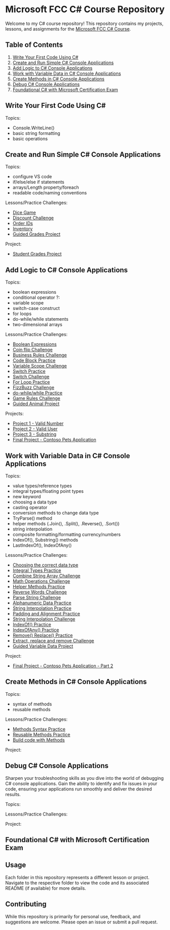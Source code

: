 # Microsoft FCC C# Course Repository

Welcome to my C# course repository! This repository contains my projects, lessons, and assignments for the [Microsoft FCC C# Course](https://www.freecodecamp.org/learn/foundational-c-sharp-with-microsoft/).

## Table of Contents

1. [Write Your First Code Using C#](#write-your-first-code-using-c)
2. [Create and Run Simple C# Console Applications](#create-and-run-simple-c-console-applications)
3. [Add Logic to C# Console Applications](#add-logic-to-c-console-applications)
4. [Work with Variable Data in C# Console Applications](#work-with-variable-data-in-c-console-applications)
5. [Create Methods in C# Console Applications](#create-methods-in-c-console-applications)
6. [Debug C# Console Applications](#debug-c-console-applications)
7. [Foundational C# with Microsoft Certification Exam](#foundational-c-with-microsoft-certification-exam)

## Write Your First Code Using C#

Topics:

- Console.WriteLine()
- basic string formatting
- basic operations

## Create and Run Simple C# Console Applications

Topics:

- configure VS code
- if/else/else if statements
- arrays/Length property/foreach
- readable code/naming conventions

Lessons/Practice Challenges:

- [Dice Game](./Section2-SimpleCSharpConsoleApp/DiceGame/)
- [Discount Challenge](./Section2-SimpleCSharpConsoleApp/discountChallenge/)
- [Order IDs](./Section2-SimpleCSharpConsoleApp/orderIDs)
- [Inventory](./Section2-SimpleCSharpConsoleApp/inventory)
- [Guided Grades Project](./Section2-SimpleCSharpConsoleApp/guided-project-foreach)

Project:

- [Student Grades Project](./Section2-SimpleCSharpConsoleApp/grades-challenge-project/ChallengeProject/Starter/Program.cs)

## Add Logic to C# Console Applications

Topics:

- boolean expressions
- conditional operator ?:
- variable scope
- switch-case construct
- for loops
- do-while/while statements
- two-dimensional arrays

Lessons/Practice Challenges:

- [Boolean Expressions](./Section3-AddLogic/booleanPractice/)
- [Coin flip Challenge](./Section3-AddLogic/CoinFlip/)
- [Business Rules Challenge](./Section3-AddLogic/businessRules/)
- [Code Block Practice](./Section3-AddLogic/codeBlockPractice/)
- [Variable Scope Challenge](./Section3-AddLogic/variableScopeChallenge/)
- [Switch Practice](./Section3-AddLogic/switchPractice/)
- [Switch Challenge](./Section3-AddLogic/switchChallenge/)
- [For Loop Practice](./Section3-AddLogic/forPractice/)
- [FizzBuzz Challenge](./Section3-AddLogic/fizzBuzzChallenge/)
- [do-while/while Practice](./Section3-AddLogic/doWhilePractice/)
- [Game Rules Challenge](./Section3-AddLogic/gameRulesChallenge/)
- [Guided Animal Project](./Section3-AddLogic/Guided-project-branching-looping-CSharp-main/GuidedProject/Starter/Program.cs)

Projects:

- [Project 1 - Valid Number](./Section3-AddLogic/project1/)
- [Project 2 - Valid User](./Section3-AddLogic/project2/)
- [Project 3 - Substring](./Section3-AddLogic/project3/)
- [Final Project - Contoso Pets Application](./Section3-AddLogic/Challenge-project-branching-looping-CSharp-main/ChallengeProject/Starter/Program.cs)

## Work with Variable Data in C# Console Applications

Topics:

- value types/reference types
- integral types/floating point types
- new keyword
- choosing a data type
- casting operator
- conversion methods to change data type
- TryParse() method
- helper methods (.Join(), .Split(), .Reverse(), .Sort())
- string interpolation
- composite formatting/formatting currency/numbers
- IndexOf(), Substring() methods
- LastIndexOf(), IndexOfAny()

Lessons/Practice Challenges:

- [Choosing the correct data type](./Section4-VariableData/integralTypesPractice/)
- [Integral Types Practice](./Section4-VariableData/integralTypesPractice/)
- [Combine String Array Challenge](./Section4-VariableData/combineStringArrayChallenge/)
- [Math Operations Challenge](./Section4-VariableData/mathOperationsChallenge/)
- [Helper Methods Practice](./Section4-VariableData/helperMethodsPractice/)
- [Reverse Words Challenge](./Section4-VariableData/reverseWordChallenge/)
- [Parse String Challenge](./Section4-VariableData/parseStringChallenge/)
- [Alphanumeric Data Practice](./Section4-VariableData/alphanumericDataPractice/)
- [String Interpolation Practice](./Section4-VariableData/stringPractice/)
- [Padding and Alignment Practice](./Section4-VariableData/paddingPractice/)
- [String Interpolation Challenge](./Section4-VariableData/stringChallenge/)
- [IndexOf() Practice](./Section4-VariableData/indexOfPractice/)
- [IndexOfAny() Practice](./Section4-VariableData/indexOfAnyPractice/)
- [Remove() Replace() Practice](./Section4-VariableData/removeReplacePractice/)
- [Extract, replace and remove Challenge](./Section4-VariableData/removeReplaceChallenge/)
- [Guided Variable Data Project](./Section4-VariableData/Guided-project-Work-with-variable-data-in-CSharp-main/Starter/Program.cs)

Project:

- [Final Project - Contoso Pets Application - Part 2](./Section4-VariableData/Challenge-Project-variable-data-in-CSharp-main/Starter/Program.cs)

## Create Methods in C# Console Applications

Topics:

- syntax of methods
- reusable methods

Lessons/Practice Challenges:

- [Methods Syntax Practice](./Section5-Methods/methodsPractice/)
- [Reusable Methods Practice](./Section5-Methods/reusableMethods/)
- [Build code with Methods](./Section5-Methods/buildWithMethods/)

Project:

## Debug C# Console Applications

Sharpen your troubleshooting skills as you dive into the world of debugging C# console applications. Gain the ability to identify and fix issues in your code, ensuring your applications run smoothly and deliver the desired results.

Topics:

Lessons/Practice Challenges:

Project:

## Foundational C# with Microsoft Certification Exam

## Usage

Each folder in this repository represents a different lesson or project. Navigate to the respective folder to view the code and its associated README (if available) for more details.

## Contributing

While this repository is primarily for personal use, feedback, and suggestions are welcome. Please open an issue or submit a pull request.
